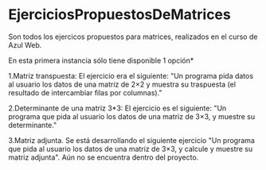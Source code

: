 # EjerciciosPropuestosDeMatrices
Son todos los ejercicos propuestos para matrices, realizados en el curso de Azul Web.

En esta primera instancia sólo tiene disponible 1 opción*

1.Matriz transpuesta: El ejercicio era el siguiente: "Un programa pida datos al usuario los datos de una matriz de 2×2 y muestra su traspuesta (el resultado de intercambiar filas por columnas)."

2.Determinante de una matriz 3*3: El ejercicio es el siguiente: "Un programa que pida al usuario los datos de una matriz de 3×3, y muestre su determinante."

3.Matriz adjunta. Se está desarrollando el siguiente ejercicio "Un programa que pida al usuario los datos de una matriz de 3×3, y calcule y muestre su matriz adjunta". Aún no se encuentra dentro del proyecto.
